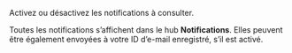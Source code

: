 Activez ou désactivez les notifications à consulter.

Toutes les notifications s’affichent dans le hub **Notifications**. Elles peuvent être également envoyées à votre ID d’e-mail enregistré, s’il est activé.
